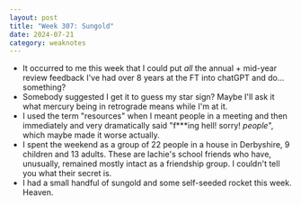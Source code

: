 ```yaml
---
layout: post
title: "Week 307: Sungold"
date: 2024-07-21
category: weaknotes
---
```

* It occurred to me this week that I could put _all_ the annual + mid-year review feedback I've had over 8 years at the FT into chatGPT and do... something?
* Somebody suggested I get it to guess my star sign? Maybe I'll ask it what mercury being in retrograde means while I'm at it.
* I used the term "resources" when I meant people in a meeting and then immediately and very dramatically said "f***ing hell! sorry! _people_", which maybe made it worse actually.
* I spent the weekend as a group of 22 people in a house in Derbyshire, 9 children and 13 adults. These are lachie's school friends who have, unusually, remained mostly intact as a friendship group. I couldn't tell you what their secret is.
* I had a small handful of sungold and some self-seeded rocket this week. Heaven.
